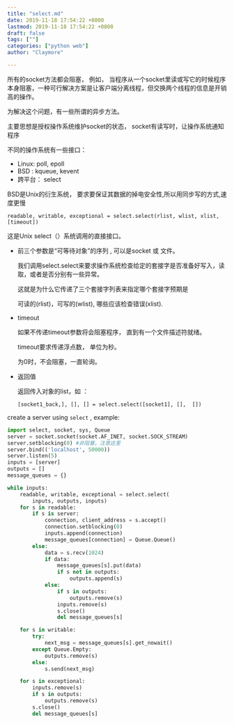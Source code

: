```yaml
---
title: "select.md"
date: 2019-11-18 17:54:22 +0800
lastmod: 2019-11-18 17:54:22 +0800
draft: false
tags: [""]
categories: ["python web"]
author: "Claymore"

---
```



所有的socket方法都会阻塞， 例如， 当程序从一个socket里读或写它的时候程序本身阻塞，一种可行解决方案是让客户端分离线程，但交换两个线程的信息是开销高的操作。

为解决这个问题，有一些所谓的异步方法。

主要思想是授权操作系统维护socket的状态， socket有读写时，让操作系统通知程序



不同的操作系统有一些接口：

* Linux:  poll, epoll
* BSD : kqueue, kevent 
* 跨平台： select

BSD是Unix的衍生系统， 要求要保证其数据的掉电安全性,所以用同步写的方式,速度更慢 



`readable, writable, exceptional = select.select(rlist, wlist, xlist, [timeout])`



 这是Unix select（）系统调用的直接接口。



* 前三个参数是“可等待对象”的序列 , 可以是socket 或 文件。

  我们调用select.select来要求操作系统检查给定的套接字是否准备好写入，读取，或者是否分别有一些异常。

  这就是为什么它传递了三个套接字列表来指定哪个套接字预期是

  可读的(rlist)，可写的(wlist),  哪些应该检查错误(xlist).

* timeout

  如果不传递timeout参数将会阻塞程序， 直到有一个文件描述符就绪。

  timeout要求传递浮点数， 单位为秒。

  为0时，不会阻塞，一直轮询。

* 返回值

  返回传入对象的list，如 ：

  `[socket1_back,], [], [] = select.select([socket1], [],  [])`




create a server using `select` , example:

```python
import select, socket, sys, Queue
server = socket.socket(socket.AF_INET, socket.SOCK_STREAM)
server.setblocking(0) #非阻塞，注意这里
server.bind(('localhost', 50000))
server.listen(5)
inputs = [server]
outputs = []
message_queues = {}

while inputs:
    readable, writable, exceptional = select.select(
        inputs, outputs, inputs)
    for s in readable:
        if s is server:
            connection, client_address = s.accept()
            connection.setblocking(0)
            inputs.append(connection)
            message_queues[connection] = Queue.Queue()
        else:
            data = s.recv(1024)
            if data:
                message_queues[s].put(data)
                if s not in outputs:
                    outputs.append(s)
            else:
                if s in outputs:
                    outputs.remove(s)
                inputs.remove(s)
                s.close()
                del message_queues[s]

    for s in writable:
        try:
            next_msg = message_queues[s].get_nowait()
        except Queue.Empty:
            outputs.remove(s)
        else:
            s.send(next_msg)

    for s in exceptional:
        inputs.remove(s)
        if s in outputs:
            outputs.remove(s)
        s.close()
        del message_queues[s]
```



